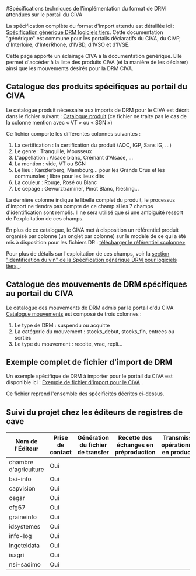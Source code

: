 #Spécifications techniques de l'implémentation du format de DRM attendues sur le portail du CIVA

La spécification complète du format d'import attendu est détaillée ici : [Spécification générique DRM logiciels tiers](https://github.com/24eme/mutualisation-douane/blob/master/logiciels-tiers/). Cette documentation "générique" est commune pour les portails déclaratifs du CIVA, du CIVP, d'Interloire, d'InterRhone, d'IVBD, d'IVSO et d'IVSE.

Cette page apporte un éclairage CIVA à la documentation générique. Elle permet d'accéder à la liste des produits CIVA (et la manière de les déclarer) ainsi que les mouvements désirés pour la DRM CIVA.

## Catalogue des produits spécifiques au portail du CIVA

Le catalogue produit nécessaire aux imports de DRM pour le CIVA est décrit dans le fichier suivant : [Catalogue produit](catalogue_produits.csv) (ce fichier ne traite pas le cas de la colonne mention avec « VT » ou « SGN »)

Ce fichier comporte les différentes colonnes suivantes :

1. La certification : la certification du produit (AOC, IGP, Sans IG, ...)
2. Le genre : Tranquille, Mousseux
3. L'appellation : Alsace blanc, Crémant d'Alsace, ...
4. La mention : vide, VT ou SGN
5. Le lieu : Kanzlerberg, Mambourg... pour les Grands Crus et les communales ; libre pour les lieux dits
6. La couleur : Rouge, Rosé ou Blanc
7. Le cepage : Gewurztraminer, Pinot Blanc, Riesling...

La dernière colonne indique le libellé complet du produit, le processus d'import ne tiendra pas compte de ce champ si les 7 champs d'identification sont remplis. Il ne sera utilisé que si une ambiguité ressort de l'exploitation de ces champs.

En plus de ce catalogue, le CIVA met à disposition un référentiel produit organisé par colonne (un onglet par colonne) sur le modèle de ce qui a été mis à disposition pour les fichiers DR : [télécharger le référentiel «colonne»](https://declaration.vinsalsace.pro/documents/Fichier-op%C3%A9rateurs-reference_v1.xls)

Pour plus de détails sur l'exploitation de ces champs, voir la [section "identification du vin" de la Spécification générique DRM pour logiciels tiers, ](https://github.com/24eme/mutualisation-douane/blob/master/logiciels-tiers/#description-des-lignes-cave) .

## Catalogue des mouvements de DRM spécifiques au portail du CIVA

Le catalogue des mouvements de DRM admis par le portail d'du CIVA  [Catalogue mouvements](catalogue_mouvements.csv) est composé de trois colonnes :

1. Le type de DRM : suspendu ou acquitte
2. La catégorie du mouvement : stocks_debut, stocks_fin, entrees ou sorties
3. Le type du mouvement : recolte, vrac, repli...

## Exemple complet de fichier d'import de DRM

Un exemple spécifique de DRM à importer pour le portail du CIVA est disponible ici : [Exemple de fichier d'import pour le CIVA](exemple_export_drm.csv) .

Ce fichier reprend l'ensemble des spécificités décrites ci-dessus.

## Suivi du projet chez les éditeurs de registres de cave 

| Nom de l'Éditeur | Prise de contact | Génération du fichier de transfer | Recette des échanges en préproduction | Transmission opérationnelle en production | Versions compatibles |
|------------------|------------------|-----------------------------------|---------------------------------------|------------------------------------------------------|----------------------|
| chambre d'agriculture | Oui |  |  |  |  |
| bsi-info              | Oui |  |  |  |  |
| capvision             | Oui |  |  |  |  |
| cegar                 | Oui |  |  |  |  |
| cfg67                 | Oui |  |  |  |  |
| graineinfo            | Oui |  |  |  |  |
| idsystemes            | Oui |  |  |  |  |
| info-log              | Oui |  |  |  |  |
| ingeteldata           | Oui |  |  |  |  |
| isagri                | Oui |  |  |  |  |
| nsi-sadimo            | Oui |  |  |  |  |
